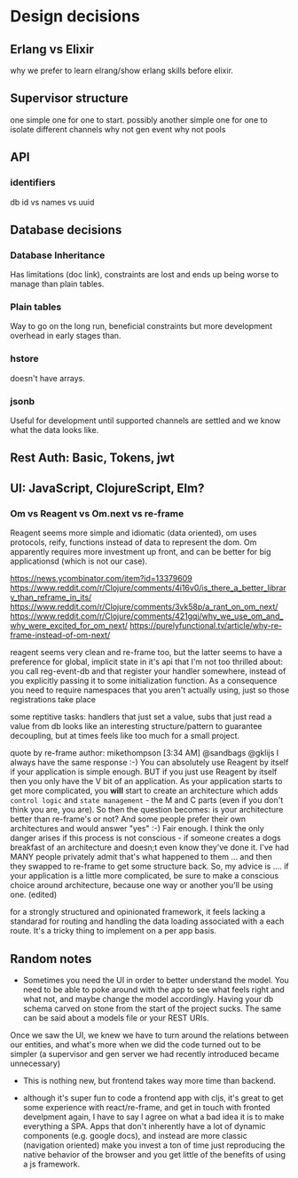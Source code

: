 # Design decisions

## Erlang vs Elixir

why we prefer to learn elrang/show erlang skills before elixir.

## Supervisor structure

one simple one for one to start.
possibly another simple one for one to isolate different channels
why not gen event
why not pools

## API
### identifiers
db id vs names vs uuid

## Database decisions

### Database Inheritance

Has limitations (doc link), constraints are lost and ends up being worse to manage
than plain tables.

### Plain tables

Way to go on the long run, beneficial constraints but more development overhead
in early stages than.

### hstore

doesn't have arrays.

### jsonb

Useful for development until supported channels are settled and we know what the
data looks like.

## Rest Auth: Basic, Tokens, jwt

## UI: JavaScript, ClojureScript, Elm?

### Om vs Reagent vs Om.next vs re-frame

Reagent seems more simple and idiomatic (data oriented), om uses
protocols, reify, functions instead of data to represent the dom.
Om apparently requires more investment up front, and can be better for big
applicationsd (which is not our case).

https://news.ycombinator.com/item?id=13379609
https://www.reddit.com/r/Clojure/comments/4i16v0/is_there_a_better_library_than_reframe_in_its/
https://www.reddit.com/r/Clojure/comments/3vk58p/a_rant_on_om_next/
https://www.reddit.com/r/Clojure/comments/421gqj/why_we_use_om_and_why_were_excited_for_om_next/
https://purelyfunctional.tv/article/why-re-frame-instead-of-om-next/


reagent seems very clean and re-frame too, but the latter seems to have a preference
for global, implicit state in it's api that I'm not too thrilled about:
you call reg-event-db and that register your handler somewhere, instead of
you explicitly passing it to some initialization function. As a consequence
you need to require namespaces that you aren't actually using, just so those
registrations take place

some reptitive tasks: handlers that just set a value, subs that just read a value from db
looks like an interesting structure/pattern to guarantee decoupling, but at times
feels like too much for a small project.

quote by re-frame author:
mikethompson [3:34 AM]
@sandbags @gklijs I always have the same response :-)  You can absolutely use Reagent by itself if your application is simple enough.  BUT if  you just use Reagent by itself then you only have the V bit of an application.  As your application starts to get more complicated, you **will** start to create an architecture which adds `control logic` and `state management` - the M and C parts (even if you don't think you are, you are).  So then the question becomes:  is your architecture better than re-frame's or not?  And some people prefer their own architectures and would answer "yes" :-)   Fair enough.
I think the only danger arises if this process is not conscious - if someone creates a dogs breakfast of an architecture and doesn;t even know they've done it.  I've had MANY people privately admit that's what happened to them ... and then they swapped to re-frame to get some structure back.
So, my advice is .... if your application is a little more complicated, be sure to make a conscious choice around architecture, because one way or another you'll be using one. (edited)

for a strongly structured and opinionated framework, it feels lacking
a standarad for routing and handling the data loading associated with a
each route. It's a tricky thing to implement on a per app basis.

## Random notes

- Sometimes you need the UI in order to better understand the model. You need to be able
to poke around with the app to see what feels right and what not, and maybe change
the model accordingly. Having your db schema carved on stone from the start of the project sucks.
The same can be said about a models file or your REST URIs.

Once we saw the UI, we knew we have to turn around the relations between our
entities, and what's more when we did the code turned out to be simpler
(a supervisor and gen server we had recently introduced became unnecessary)

- This is nothing new, but frontend takes way more time than backend.

- although it's super fun to code a frontend app with cljs, it's great
to get some experience with react/re-frame, and get in touch with fronted develpment
again, I have to say I agree on what a bad idea it is to make everything a
SPA. Apps that don't inherently have a lot of dynamic components (e.g. google docs),
and instead are more classic (navigation oriented) make you invest a ton of time
just reproducing the native behavior of the browser and you get little of the benefits
of using a js framework.
